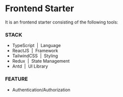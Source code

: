 # Frontend Starter

It is an frontend starter consisting of the following tools:

### STACK

- TypeScript &nbsp;|&nbsp; Language
- ReactJS &nbsp;|&nbsp; Framework
- TailwindCSS &nbsp;|&nbsp; Styling
- Redux &nbsp;|&nbsp; State Management
- Antd &nbsp;|&nbsp; UI Library

### FEATURE

- Authentication/Authorization
